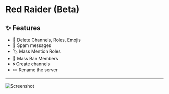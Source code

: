 # Red Raider (Beta)

## ✨ Features

- 🚫 Delete Channels, Roles, Emojis
- 📢 Spam messages 
- 🏷️ Mass Mention Roles
- 🚷 Mass Ban Members
- 🌀 Create channels
- ✏️ Rename the server

---

![Screenshot](https://github.com/user-attachments/assets/99d68d29-a579-4360-9614-1fb1c4ca0a40)

